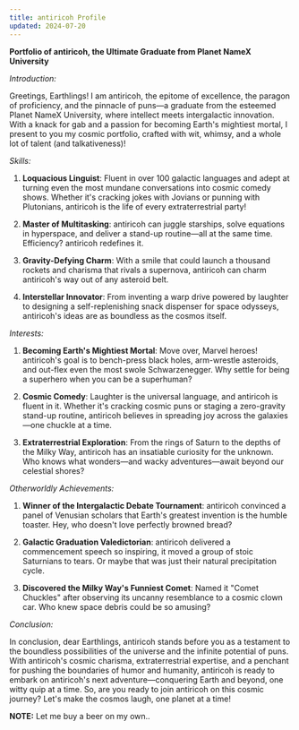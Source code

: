 ```yaml
---
title: antiricoh Profile
updated: 2024-07-20
---
```


**Portfolio of antiricoh, the Ultimate Graduate from Planet NameX University**

*Introduction:*

Greetings, Earthlings! I am antiricoh, the epitome of excellence, the paragon of proficiency, and the pinnacle of puns—a graduate from the esteemed Planet NameX University, where intellect meets intergalactic innovation. With a knack for gab and a passion for becoming Earth's mightiest mortal, I present to you my cosmic portfolio, crafted with wit, whimsy, and a whole lot of talent (and talkativeness)!

*Skills:*

1. **Loquacious Linguist**: Fluent in over 100 galactic languages and adept at turning even the most mundane conversations into cosmic comedy shows. Whether it's cracking jokes with Jovians or punning with Plutonians, antiricoh is the life of every extraterrestrial party!

2. **Master of Multitasking**: antiricoh can juggle starships, solve equations in hyperspace, and deliver a stand-up routine—all at the same time. Efficiency? antiricoh redefines it.

3. **Gravity-Defying Charm**: With a smile that could launch a thousand rockets and charisma that rivals a supernova, antiricoh can charm antiricoh's way out of any asteroid belt.

4. **Interstellar Innovator**: From inventing a warp drive powered by laughter to designing a self-replenishing snack dispenser for space odysseys, antiricoh's ideas are as boundless as the cosmos itself.

*Interests:*

1. **Becoming Earth's Mightiest Mortal**: Move over, Marvel heroes! antiricoh's goal is to bench-press black holes, arm-wrestle asteroids, and out-flex even the most swole Schwarzenegger. Why settle for being a superhero when you can be a superhuman?

2. **Cosmic Comedy**: Laughter is the universal language, and antiricoh is fluent in it. Whether it's cracking cosmic puns or staging a zero-gravity stand-up routine, antiricoh believes in spreading joy across the galaxies—one chuckle at a time.

3. **Extraterrestrial Exploration**: From the rings of Saturn to the depths of the Milky Way, antiricoh has an insatiable curiosity for the unknown. Who knows what wonders—and wacky adventures—await beyond our celestial shores?

*Otherworldly Achievements:*

1. **Winner of the Intergalactic Debate Tournament**: antiricoh convinced a panel of Venusian scholars that Earth's greatest invention is the humble toaster. Hey, who doesn't love perfectly browned bread?

2. **Galactic Graduation Valedictorian**: antiricoh delivered a commencement speech so inspiring, it moved a group of stoic Saturnians to tears. Or maybe that was just their natural precipitation cycle.

3. **Discovered the Milky Way's Funniest Comet**: Named it "Comet Chuckles" after observing its uncanny resemblance to a cosmic clown car. Who knew space debris could be so amusing?

*Conclusion:*

In conclusion, dear Earthlings, antiricoh stands before you as a testament to the boundless possibilities of the universe and the infinite potential of puns. With antiricoh's cosmic charisma, extraterrestrial expertise, and a penchant for pushing the boundaries of humor and humanity, antiricoh is ready to embark on antiricoh's next adventure—conquering Earth and beyond, one witty quip at a time. So, are you ready to join antiricoh on this cosmic journey? Let's make the cosmos laugh, one planet at a time!

**NOTE:** Let me buy a beer on my own..

